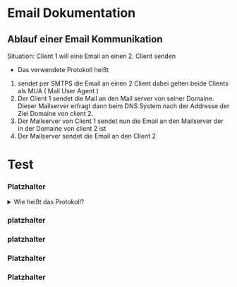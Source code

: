 # Email Dokumentation



## Ablauf einer Email Kommunikation

Situation: Client 1 will eine Email an einen 2. Client senden

- Das verwendete Protokoll heißt
  


1.  sendet per SMTPS die Email an einen 2 Client dabei gelten beide Clients als MUA  ( Mail User Agent )
2. Der Client 1 sendet die Mail an den Mail server von seiner Domaine. Dieser Mailserver erfragt dann beim DNS System nach der Addresse der Ziel Domaine von client 2.
3. Der Mailserver von Client 1 sendet nun die Email an den Mailserver der in der Domaine von client 2 ist 
4. Der Mailserver sendet die Email an den Client 2


# Test

### Platzhalter
<details>
  <summary>Wie heißt das Protokoll?</summary>

  <select id="dropdown">
    <option value="option1">MTA</option>
    <option value="option2">MUA</option>
    <option value="option3">SMTP</option>
  </select>

  <button onclick="displayOption()">Select</button>

  <p id="result"></p>


</details>



### platzhalter



### platzhalter



### Platzhalter


### Platzhalter
